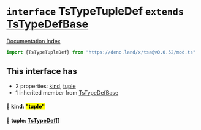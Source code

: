 # `interface` TsTypeTupleDef `extends` [TsTypeDefBase](../private.interface.TsTypeDefBase/README.md)

[Documentation Index](../README.md)

```ts
import {TsTypeTupleDef} from "https://deno.land/x/tsa@v0.0.52/mod.ts"
```

## This interface has

- 2 properties:
[kind](#-kind-tuple),
[tuple](#-tuple-tstypedef)
- 1 inherited member from [TsTypeDefBase](../private.interface.TsTypeDefBase/README.md)


#### 📄 kind: <mark>"tuple"</mark>



#### 📄 tuple: [TsTypeDef](../type.TsTypeDef/README.md)\[]



